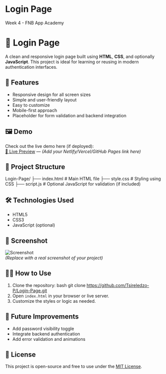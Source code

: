 # Login Page
Week 4 - FNB App Academy
# 🔐 Login Page

A clean and responsive login page built using **HTML**, **CSS**, and optionally **JavaScript**. This project is ideal for learning or reusing in modern authentication interfaces.

## 🚀 Features

- Responsive design for all screen sizes  
- Simple and user-friendly layout  
- Easy to customize  
- Mobile-first approach  
- Placeholder for form validation and backend integration

## 🖼️ Demo

Check out the live demo here (if deployed):  
[🔗 Live Preview](#) — *(Add your Netlify/Vercel/GitHub Pages link here)*

## 📁 Project Structure

Login-Page/
├── index.html        # Main HTML file
├── style.css         # Styling using CSS
├── script.js         # Optional JavaScript for validation (if included)

## 🛠️ Technologies Used

- HTML5  
- CSS3  
- JavaScript (optional)

## 📸 Screenshot

![Screenshot](screenshot.png)  
*(Replace with a real screenshot of your project)*

## 🧑‍💻 How to Use

1. Clone the repository:
   bash
   git clone https://github.com/Tsireledzo-P/Login-Page.git
2. Open `index.html` in your browser or live server.
3. Customize the styles or logic as needed.

## 📌 Future Improvements

* Add password visibility toggle
* Integrate backend authentication
* Add error validation and animations

## 📄 License
This project is open-source and free to use under the [MIT License](LICENSE).


